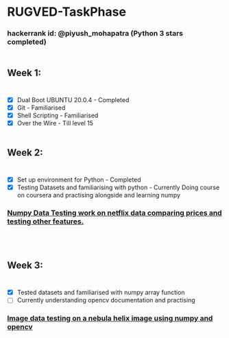 # RUGVED-TaskPhase
### hackerrank id: @piyush_mohapatra (Python 3 stars completed) <br /><br />

## Week 1:<br /><br />
- [x] Dual Boot UBUNTU 20.0.4 - Completed<br />
- [x] Git - Familiarised<br />
- [x] Shell Scripting - Familiarised<br />
- [x] Over the Wire - Till level 15
<br /><br />
## Week 2:<br /><br />
- [x] Set up environment for Python - Completed<br />
- [x] Testing Datasets and familiarising with python - Currently Doing course on coursera and practising alongside and learning numpy<br />
### [Numpy Data Testing work on netflix data comparing prices and testing other features.](https://github.com/piyush-mk/RUGVED-TaskPhase/tree/NumpyTest)
<br /><br />
## Week 3:<br /><br />
- [x] Tested datasets and familiarised with numpy array function<br />
- [ ] Currently understanding opencv documentation and practising<br />
### [Image data testing on a nebula helix image using numpy and opencv](https://github.com/piyush-mk/RUGVED-TaskPhase/tree/Image-Testing)

